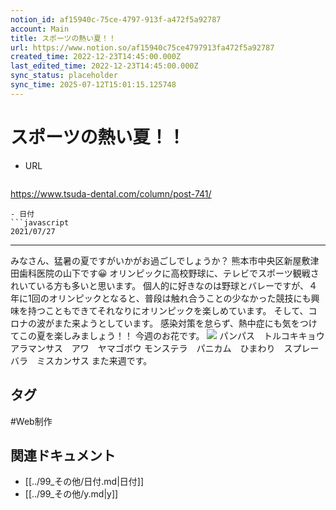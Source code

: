 ```yaml
---
notion_id: af15940c-75ce-4797-913f-a472f5a92787
account: Main
title: スポーツの熱い夏！！
url: https://www.notion.so/af15940c75ce4797913fa472f5a92787
created_time: 2022-12-23T14:45:00.000Z
last_edited_time: 2022-12-23T14:45:00.000Z
sync_status: placeholder
sync_time: 2025-07-12T15:01:15.125748
---
```

# スポーツの熱い夏！！

- URL
  ```javascript
https://www.tsuda-dental.com/column/post-741/
  ```
- 日付
  ```javascript
2021/07/27
  ```
---
みなさん、猛暑の夏ですがいかがお過ごしでしょうか？
熊本市中央区新屋敷津田歯科医院の山下です😀
オリンピックに高校野球に、テレビでスポーツ観戦されいている方も多いと思います。
個人的に好きなのは野球とバレーですが、４年に1回のオリンピックとなると、普段は触れ合うことの少なかった競技にも興味を持つこともできてそれなりにオリンピックを楽しめています。
そして、コロナの波がまた来ようとしています。
感染対策を怠らず、熱中症にも気をつけてこの夏を楽しみましょう！！
今週のお花です。
![](https://www.tsuda-dental.com/column/_data/contribute/images/741_1_18.jpeg)
パンパス　トルコキキョウ　アラマンサス　アワ　ヤマゴボウ
モンステラ　パニカム　ひまわり　スプレーバラ　ミスカンサス
また来週です。

## タグ

#Web制作 

## 関連ドキュメント

- [[../99_その他/日付.md|日付]]
- [[../99_その他/y.md|y]]
